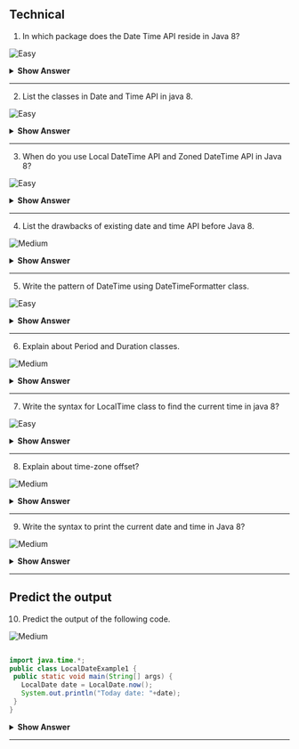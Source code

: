 ## Technical
1. In which package does the Date Time API reside in Java 8?

![Easy](https://github.com/revaturelabs/interviewquestions/blob/dev/ComplexityTags/simple%20(2).svg)

<details><summary><b> Show Answer </b></summary>
 
>Newly introduced Data Time API will be included in the <code>java.time </code> package

</details>

--- 


2. List the classes in Date and Time API in java 8.

![Easy](https://github.com/revaturelabs/interviewquestions/blob/dev/ComplexityTags/simple%20(2).svg)

<details><summary><b> Show Answer </b></summary>
 
<blockquote>
 
- `LocalDateTime` API - Simplified form of date - time API without any complexities.
- `ZonedDateTime` API - Special form of date - time API  with varaiations.

 </blockquote>
  
</details>

--- 

3. When do you use Local DateTime API and Zoned DateTime API in Java 8?

![Easy](https://github.com/revaturelabs/interviewquestions/blob/dev/ComplexityTags/simple%20(2).svg)

<details><summary><b> Show Answer </b></summary>

 <blockquote>

- Local DateTime API - It can be used when there is no need for time zones.
- Zoned DateTime API - It can be used when we need to consider time zones.
  
 </blockquote>

</details>

--- 


4. List the drawbacks of existing date and time API before Java 8.

![Medium](https://github.com/revaturelabs/interviewquestions/blob/dev/ComplexityTags/Medium%20(2).svg)

<details><summary><b> Show Answer </b></summary>
 
  <blockquote>
 
- It is not thread safe 
- It was poorly Designed with less number of features
- Need to write a seperate code for handling time zone logic in older version. 

    </blockquote>
 
</details>

--- 

5. Write the pattern of DateTime using DateTimeFormatter class.

![Easy](https://github.com/revaturelabs/interviewquestions/blob/dev/ComplexityTags/simple%20(2).svg)
 
<details><summary><b> Show Answer </b></summary>
 
 <blockquote>
  
```java
DateTimeFormatter format = DateTimeFormatter.ofPattern("dd-MM-yyyy HH:mm:ss");  
```
  
 </blockquote>
 
</details>

--- 

6. Explain about Period and Duration classes.

![Medium](https://github.com/revaturelabs/interviewquestions/blob/dev/ComplexityTags/Medium%20(2).svg)

<details><summary><b> Show Answer </b></summary>
 
  <blockquote>

 - <code>Period</code> handles date based amount of time . 
  - Example : "3 months and 1 day"
 - <code> Duration </code>handles time based amount of time (measured in terms of time).
  - Example : "3 seconds and 3 nanoseconds".
   
    </blockquote>

</details>

--- 

7. Write the syntax for LocalTime class to find the current time in java 8?

![Easy](https://github.com/revaturelabs/interviewquestions/blob/dev/ComplexityTags/simple%20(2).svg)

<details><summary><b> Show Answer </b></summary>
 
 <blockquote>

```java
LocalTime time = LocalTime.now();  
```
  
</blockquote>
 
</details>
 
 --- 

 
8. Explain about time-zone offset?

![Medium](https://github.com/revaturelabs/interviewquestions/blob/dev/ComplexityTags/Medium%20(2).svg)

<details><summary><b> Show Answer </b></summary>
 
 <blockquote>

- Its is an amount of time that a time -zone varies from Greenwich/UTC. 
- It is measured in fixed number of hours and minutes.
  
 </blockquote>

</details>

--- 

9. Write the syntax to print the current date and time in Java 8?

![Medium](https://github.com/revaturelabs/interviewquestions/blob/dev/ComplexityTags/Medium%20(2).svg)

<details><summary><b> Show Answer </b></summary>
 
 <blockquote>

```java
LocalTime currentTime = LocalTime.now(); 

LocalDate currentDate = LocalDate.now();

LocalDateTime currentDateTime = LocalDateTime.now(); 
```

 </blockquote>
 
</details>

--- 

## Predict the output

10. Predict the output of the following code.

![Medium](https://github.com/revaturelabs/interviewquestions/blob/dev/ComplexityTags/Medium%20(2).svg)

 ``` java

import java.time.*;    
public class LocalDateExample1 {    
  public static void main(String[] args) {    
    LocalDate date = LocalDate.now();   
    System.out.println("Today date: "+date);    
  }    
}

```

<details><summary><b> Show Answer </b></summary>
 
  <blockquote>

<code>LocalDate</code> class resides in <code>java.time</code> package and the factory method <code>now()</code> will display the current date. 
   
 </blockquote>

</details>

--- 



